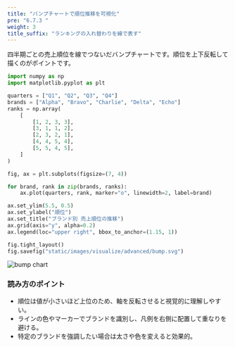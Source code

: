 ```yaml
---
title: "バンプチャートで順位推移を可視化"
pre: "6.7.3 "
weight: 3
title_suffix: "ランキングの入れ替わりを線で表す"
---
```


四半期ごとの売上順位を線でつないだバンプチャートです。順位を上下反転して描くのがポイントです。

```python
import numpy as np
import matplotlib.pyplot as plt

quarters = ["Q1", "Q2", "Q3", "Q4"]
brands = ["Alpha", "Bravo", "Charlie", "Delta", "Echo"]
ranks = np.array(
    [
        [1, 2, 3, 3],
        [3, 1, 1, 2],
        [2, 3, 2, 1],
        [4, 4, 5, 4],
        [5, 5, 4, 5],
    ]
)

fig, ax = plt.subplots(figsize=(7, 4))

for brand, rank in zip(brands, ranks):
    ax.plot(quarters, rank, marker="o", linewidth=2, label=brand)

ax.set_ylim(5.5, 0.5)
ax.set_ylabel("順位")
ax.set_title("ブランド別 売上順位の推移")
ax.grid(axis="y", alpha=0.2)
ax.legend(loc="upper right", bbox_to_anchor=(1.15, 1))

fig.tight_layout()
fig.savefig("static/images/visualize/advanced/bump.svg")
```

![bump chart](/images/visualize/advanced/bump.svg)

### 読み方のポイント

- 順位は値が小さいほど上位のため、軸を反転させると視覚的に理解しやすい。
- ラインの色やマーカーでブランドを識別し、凡例を右側に配置して重なりを避ける。
- 特定のブランドを強調したい場合は太さや色を変えると効果的。
